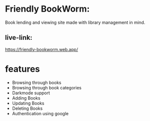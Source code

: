 # Friendly BookWorm:

Book lending and viewing site made with library management in mind.

## live-link:

https://friendly-bookworm.web.app/

# features

- Browsing through books
- Browsing through book categories
- Darkmode support
- Adding Books
- Updating Books
- Deleting Books
- Authentication using google